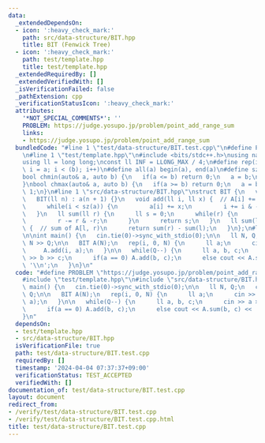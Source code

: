 ```yaml
---
data:
  _extendedDependsOn:
  - icon: ':heavy_check_mark:'
    path: src/data-structure/BIT.hpp
    title: BIT (Fenwick Tree)
  - icon: ':heavy_check_mark:'
    path: test/template.hpp
    title: test/template.hpp
  _extendedRequiredBy: []
  _extendedVerifiedWith: []
  _isVerificationFailed: false
  _pathExtension: cpp
  _verificationStatusIcon: ':heavy_check_mark:'
  attributes:
    '*NOT_SPECIAL_COMMENTS*': ''
    PROBLEM: https://judge.yosupo.jp/problem/point_add_range_sum
    links:
    - https://judge.yosupo.jp/problem/point_add_range_sum
  bundledCode: "#line 1 \"test/data-structure/BIT.test.cpp\"\n#define PROBLEM \"https://judge.yosupo.jp/problem/point_add_range_sum\"\
    \n#line 1 \"test/template.hpp\"\n#include <bits/stdc++.h>\nusing namespace std;\n\
    using ll = long long;\nconst ll INF = LLONG_MAX / 4;\n#define rep(i, a, b) for(ll\
    \ i = a; i < (b); i++)\n#define all(a) begin(a), end(a)\n#define sz(a) ssize(a)\n\
    bool chmin(auto& a, auto b) {\n   if(a <= b) return 0;\n   a = b;\n   return 1;\n\
    }\nbool chmax(auto& a, auto b) {\n   if(a >= b) return 0;\n   a = b;\n   return\
    \ 1;\n}\n#line 1 \"src/data-structure/BIT.hpp\"\nstruct BIT {\n   vector<ll> a;\n\
    \   BIT(ll n) : a(n + 1) {}\n   void add(ll i, ll x) {  // A[i] += x\n      i++;\n\
    \      while(i < sz(a)) {\n         a[i] += x;\n         i += i & -i;\n      }\n\
    \   }\n   ll sum(ll r) {\n      ll s = 0;\n      while(r) {\n         s += a[r];\n\
    \         r -= r & -r;\n      }\n      return s;\n   }\n   ll sum(ll l, ll r)\
    \ {  // sum of A[l, r)\n      return sum(r) - sum(l);\n   }\n};\n#line 4 \"test/data-structure/BIT.test.cpp\"\
    \n\nint main() {\n   cin.tie(0)->sync_with_stdio(0);\n\n   ll N, Q;\n   cin >>\
    \ N >> Q;\n\n   BIT A(N);\n   rep(i, 0, N) {\n      ll a;\n      cin >> a;\n \
    \     A.add(i, a);\n   }\n\n   while(Q--) {\n      ll a, b, c;\n      cin >> a\
    \ >> b >> c;\n      if(a == 0) A.add(b, c);\n      else cout << A.sum(b, c) <<\
    \ '\\n';\n   }\n}\n"
  code: "#define PROBLEM \"https://judge.yosupo.jp/problem/point_add_range_sum\"\n\
    #include \"test/template.hpp\"\n#include \"src/data-structure/BIT.hpp\"\n\nint\
    \ main() {\n   cin.tie(0)->sync_with_stdio(0);\n\n   ll N, Q;\n   cin >> N >>\
    \ Q;\n\n   BIT A(N);\n   rep(i, 0, N) {\n      ll a;\n      cin >> a;\n      A.add(i,\
    \ a);\n   }\n\n   while(Q--) {\n      ll a, b, c;\n      cin >> a >> b >> c;\n\
    \      if(a == 0) A.add(b, c);\n      else cout << A.sum(b, c) << '\\n';\n   }\n\
    }\n"
  dependsOn:
  - test/template.hpp
  - src/data-structure/BIT.hpp
  isVerificationFile: true
  path: test/data-structure/BIT.test.cpp
  requiredBy: []
  timestamp: '2024-04-04 07:37:37+09:00'
  verificationStatus: TEST_ACCEPTED
  verifiedWith: []
documentation_of: test/data-structure/BIT.test.cpp
layout: document
redirect_from:
- /verify/test/data-structure/BIT.test.cpp
- /verify/test/data-structure/BIT.test.cpp.html
title: test/data-structure/BIT.test.cpp
---
```


